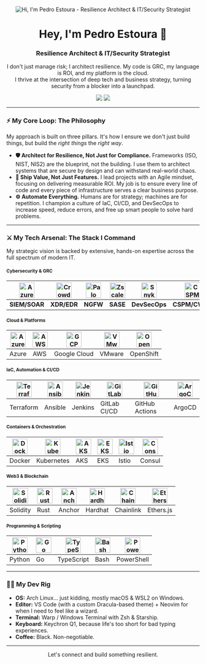 <p align="center">
  <img src="https://raw.githubusercontent.com/pedro-estoura-sec/pedro-estoura-sec/main/banner.gif" alt="Hi, I'm Pedro Estoura - Resilience Architect & IT/Security Strategist"/>
</p>

<div id="header" align="center">
  <h1>Hey, I'm Pedro Estoura 👋</h1>
  <h3>Resilience Architect & IT/Security Strategist</h3>
  <p>I don't just manage risk; I architect resilience. My code is GRC, my language is ROI, and my platform is the cloud. 
  <br>I thrive at the intersection of deep tech and business strategy, turning security from a blocker into a launchpad.</p>
  
  <p align="center">
    <a href="https://www.linkedin.com/in/pedroestoura"><img src="https://img.shields.io/badge/LinkedIn-0077B5?style=for-the-badge&logo=linkedin&logoColor=white"/></a>
    <a href="mailto:pedro.estoura@gmail.com"><img src="https://img.shields.io/badge/Email-D14836?style=for-the-badge&logo=gmail&logoColor=white"/></a>
  </p>
</div>

---

### ⚡ My Core Loop: The Philosophy

My approach is built on three pillars. It's how I ensure we don't just build things, but build the *right things* the *right way*.

*   **🛡️ Architect for Resilience, Not Just for Compliance.** Frameworks (ISO, NIST, NIS2) are the blueprint, not the building. I use them to architect systems that are secure by design and can withstand real-world chaos.
*   **🚀 Ship Value, Not Just Features.** I lead projects with an Agile mindset, focusing on delivering measurable ROI. My job is to ensure every line of code and every piece of infrastructure serves a clear business purpose.
*   **⚙️ Automate Everything.** Humans are for strategy; machines are for repetition. I champion a culture of IaC, CI/CD, and DevSecOps to increase speed, reduce errors, and free up smart people to solve hard problems.

---

### ⚔️ My Tech Arsenal: The Stack I Command

My strategic vision is backed by extensive, hands-on expertise across the full spectrum of modern IT.

<!-- Cybersecurity & GRC -->
#### <small>Cybersecurity & GRC</small>
| <a href="https://azure.microsoft.com/en-us/services/microsoft-sentinel/"><img src="https://img.icons8.com/fluency/48/microsoft-sentinel.png" height="40" alt="Azure Sentinel"/></a> | <a href="https://www.crowdstrike.com/falcontext/"><img src="https://img.icons8.com/color/48/crowdstrike.png" height="40" alt="CrowdStrike"/></a> | <a href="https://www.paloaltonetworks.com/network-security/next-generation-firewall"><img src="https://img.icons8.com/color/48/palo-alto-networks.png" height="40" alt="Palo Alto"/></a> | <a href="https://www.zscaler.com/products/zscaler-zero-trust-exchange"><img src="https://img.icons8.com/color/48/zscaler.png" height="40" alt="Zscaler"/></a> | <a href="https://www.snyk.io/"><img src="https://cdn.jsdelivr.net/gh/devicons/devicon/icons/snyk/snyk-original.svg" height="40" alt="Snyk"/></a> | <a href="#"><img src="https://img.icons8.com/color/48/lock-2.png" height="40" alt="CSPM/CWPP icon"/></a> |
|---|---|---|---|---|---|
| **SIEM/SOAR** | **XDR/EDR** | **NGFW** | **SASE** | **DevSecOps** | **CSPM/CWPP** |

<!-- Cloud & Platforms -->
#### <small>Cloud & Platforms</small>
| <a href="https://azure.microsoft.com/"><img src="https://cdn.jsdelivr.net/gh/devicons/devicon/icons/azure/azure-original.svg" height="40" alt="Azure"/></a> | <a href="https://aws.amazon.com/"><img src="https://cdn.jsdelivr.net/gh/devicons/devicon/icons/amazonwebservices/amazonwebservices-original.svg" height="40" alt="AWS"/></a> | <a href="https://cloud.google.com/"><img src="https://cdn.jsdelivr.net/gh/devicons/devicon/icons/googlecloud/googlecloud-original.svg" height="40" alt="GCP"/></a> | <a href="https://www.vmware.com/"><img src="https://cdn.jsdelivr.net/gh/devicons/devicon/icons/vmware/vmware-original.svg" height="40" alt="VMware"/></a> | <a href="https://www.redhat.com/en/technologies/linux-platforms/openshift"><img src="https://cdn.jsdelivr.net/gh/devicons/devicon/icons/openshift/openshift-original.svg" height="40" alt="OpenShift"/></a> |
|---|---|---|---|---|
| Azure | AWS | Google Cloud | VMware | OpenShift |

<!-- IaC, Automation & CI/CD -->
#### <small>IaC, Automation & CI/CD</small>
| <a href="https://www.terraform.io/"><img src="https://cdn.jsdelivr.net/gh/devicons/devicon/icons/terraform/terraform-original.svg" height="40" alt="Terraform"/></a> | <a href="https://www.ansible.com/"><img src="https://cdn.jsdelivr.net/gh/devicons/devicon/icons/ansible/ansible-original.svg" height="40" alt="Ansible"/></a> | <a href="https://www.jenkins.io/"><img src="https://cdn.jsdelivr.net/gh/devicons/devicon/icons/jenkins/jenkins-original.svg" height="40" alt="Jenkins"/></a> | <a href="https://about.gitlab.com/stages-devops-lifecycle/ci-cd/"><img src="https://cdn.jsdelivr.net/gh/devicons/devicon/icons/gitlab/gitlab-original.svg" height="40" alt="GitLab CI/CD"/></a> | <a href="https://github.com/features/actions"><img src="https://cdn.jsdelivr.net/gh/devicons/devicon/icons/githubactions/githubactions-original.svg" height="40" alt="GitHub Actions"/></a> | <a href="https://argo-cd.readthedocs.io/en/stable/"><img src="https://cdn.jsdelivr.net/gh/devicons/devicon/icons/argocd/argocd-original.svg" height="40" alt="ArgoCD"/></a> |
|---|---|---|---|---|---|
| Terraform | Ansible | Jenkins | GitLab CI/CD | GitHub Actions | ArgoCD |

<!-- Containers & Orchestration -->
#### <small>Containers & Orchestration</small>
| <a href="https://www.docker.com/"><img src="https://cdn.jsdelivr.net/gh/devicons/devicon/icons/docker/docker-original.svg" height="40" alt="Docker"/></a> | <a href="https://kubernetes.io/"><img src="https://cdn.jsdelivr.net/gh/devicons/devicon/icons/kubernetes/kubernetes-plain.svg" height="40" alt="Kubernetes"/></a> | <a href="https://azure.microsoft.com/en-us/services/kubernetes-service/"><img src="https://img.icons8.com/fluency/48/azure-kubernetes-service.png" height="40" alt="AKS"/></a> | <a href="https://aws.amazon.com/eks/"><img src="https://img.icons8.com/color/48/amazon-eks.png" height="40" alt="EKS"/></a> | <a href="https://istio.io/"><img src="https://img.icons8.com/color/48/istio.png" height="40" alt="Istio"/></a> | <a href="https://www.consul.io/"><img src="https://cdn.jsdelivr.net/gh/devicons/devicon/icons/consul/consul-original.svg" height="40" alt="Consul"/></a> |
|---|---|---|---|---|---|
| Docker | Kubernetes | AKS | EKS | Istio | Consul |

<!-- Web3 & Blockchain -->
#### <small>Web3 & Blockchain</small>
| <a href="https://soliditylang.org/"><img src="https://cdn.jsdelivr.net/gh/devicons/devicon/icons/solidity/solidity-original.svg" height="40" alt="Solidity"/></a> | <a href="https://www.rust-lang.org/"><img src="https://cdn.jsdelivr.net/gh/devicons/devicon/icons/rust/rust-plain.svg" height="40" alt="Rust"/></a> | <a href="https://www.anchor-lang.com/"><img src="https://img.icons8.com/external-tal-revivo-regular-tal-revivo/48/external-anchor-used-as-a-symbol-of-hope-and-steadfastness-in-christianity-church-regular-tal-revivo.png" height="40" alt="Anchor"/></a> | <a href="https://hardhat.org/"><img src="https://raw.githubusercontent.com/Hardhat-Private-Limited/hardhat-brand/master/logo/hardhat-logo.svg" height="40" alt="Hardhat"/></a> | <a href="https://chain.link/"><img src="https://img.icons8.com/external-black-fill-lafs/64/external-Chainlink-cryptocurrency-black-fill-lafs.png" height="40" alt="Chainlink"/></a> | <a href="https://ethers.org/"><img src="https://img.icons8.com/fluency/48/blockchain-technology.png" height="40" alt="Ethers.js"/></a> |
|---|---|---|---|---|---|
| Solidity | Rust | Anchor | Hardhat | Chainlink | Ethers.js |

<!-- Programming & Scripting -->
#### <small>Programming & Scripting</small>
| <a href="https://www.python.org/"><img src="https://cdn.jsdelivr.net/gh/devicons/devicon/icons/python/python-original.svg" height="40" alt="Python"/></a> | <a href="https://golang.org/"><img src="https://cdn.jsdelivr.net/gh/devicons/devicon/icons/go/go-original.svg" height="40" alt="Go"/></a> | <a href="https://www.typescriptlang.org/"><img src="https://cdn.jsdelivr.net/gh/devicons/devicon/icons/typescript/typescript-original.svg" height="40" alt="TypeScript"/></a> | <a href="https://www.gnu.org/software/bash/"><img src="https://cdn.jsdelivr.net/gh/devicons/devicon/icons/bash/bash-original.svg" height="40" alt="Bash"/></a> | <a href="https://learn.microsoft.com/en-us/powershell/"><img src="https://cdn.jsdelivr.net/gh/devicons/devicon/icons/powershell/powershell-original.svg" height="40" alt="PowerShell"/></a> |
|---|---|---|---|---|
| Python | Go | TypeScript | Bash | PowerShell |

---

### 🧑‍💻 My Dev Rig

*   **OS:** Arch Linux... just kidding, mostly macOS & WSL2 on Windows.
*   **Editor:** VS Code (with a custom Dracula-based theme) + Neovim for when I need to feel like a wizard.
*   **Terminal:** Warp / Windows Terminal with Zsh & Starship.
*   **Keyboard:** Keychron Q1, because life's too short for bad typing experiences.
*   **Coffee:** Black. Non-negotiable.

---

<p align="center">
  Let's connect and build something resilient.
</p>
